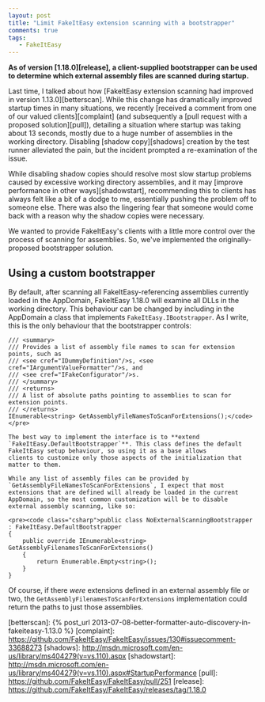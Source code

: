 ```yaml
---
layout: post
title: "Limit FakeItEasy extension scanning with a bootstrapper" 
comments: true
tags:
   - FakeItEasy
---
```


**As of version [1.18.0][release], a client-supplied bootstrapper can be used to
determine which external assembly files are scanned during startup.**

Last time, I talked about how [FakeItEasy extension scanning had
improved in version 1.13.0][betterscan]. While this change has dramatically
improved startup times in many situations, we recently [received a
comment from one of our valued clients][complaint] (and subsequently a [pull
request with a proposed solution][pull]), detailing a situation where startup was
taking about 13 seconds, mostly due to a huge number of assemblies in
the working directory. Disabling [shadow copy][shadows] creation by the test
runner alleviated the pain, but the incident prompted a re-examination
of the issue.

While disabling shadow copies should resolve most slow startup
problems caused by excessive working directory assemblies, and it may
[improve performance in other ways][shadowstart], recommending this to clients
has always felt like a bit of a dodge to me, essentially pushing the
problem off to someone else. There was also the lingering fear that
someone would come back with a reason why the shadow copies were
necessary.

We wanted to provide FakeItEasy's clients with a little more control
over the process of scanning for assemblies. So, we've implemented the
originally-proposed bootstrapper solution. 

## Using a custom bootstrapper

By default, after scanning all FakeItEasy-referencing assemblies
currently loaded in the AppDomain, FakeItEasy&nbsp;1.18.0 will examine all DLLs in
the working directory. This behaviour can be changed by including in
the AppDomain a class that implements `FakeItEasy.IBootstrapper`. As I
write, this is the only behaviour that the bootstrapper controls:

<pre><code class="csharp">/// &lt;summary&gt;
/// Provides a list of assembly file names to scan for extension points, such as
/// &lt;see cref="IDummyDefinition"/&gt;s, &lt;see cref="IArgumentValueFormatter"/&gt;s, and 
/// &lt;see cref="IFakeConfigurator"/&gt;s.
/// &lt;/summary&gt;
/// &lt;returns&gt;
/// A list of absolute paths pointing to assemblies to scan for extension points.
/// &lt;/returns&gt;
IEnumerable&lt;string&gt; GetAssemblyFileNamesToScanForExtensions();&lt;/code&gt;&lt;/pre&gt;

The best way to implement the interface is to **extend
`FakeItEasy.DefaultBootstrapper`**. This class defines the default
FakeItEasy setup behaviour, so using it as a base allows
clients to customize only those aspects of the initialization that
matter to them.

While any list of assembly files can be provided by
`GetAssemblyFileNamesToScanForExtensions`, I expect that most
extensions that are defined will already be loaded in the current
AppDomain, so the most common customization will be to disable
external assembly scanning, like so:

&lt;pre&gt;&lt;code class="csharp"&gt;public class NoExternalScanningBootstrapper : FakeItEasy.DefaultBootstrapper
{
    public override IEnumerable&lt;string&gt; GetAssemblyFilenamesToScanForExtensions()
    {
        return Enumerable.Empty&lt;string&gt;();
    }
}</code></pre>

Of course, if there _were_ extensions defined in an external assembly
file or two, the `GetAssemblyFilenamesToScanForExtensions`
implementation could return the paths to just those assemblies.

[betterscan]: {% post_url 2013-07-08-better-formatter-auto-discovery-in-fakeiteasy-1.13.0 %}
[complaint]: https://github.com/FakeItEasy/FakeItEasy/issues/130#issuecomment-33688273
[shadows]: http://msdn.microsoft.com/en-us/library/ms404279(v=vs.110).aspx
[shadowstart]: http://msdn.microsoft.com/en-us/library/ms404279(v=vs.110).aspx#StartupPerformance
[pull]: https://github.com/FakeItEasy/FakeItEasy/pull/251
[release]: https://github.com/FakeItEasy/FakeItEasy/releases/tag/1.18.0
